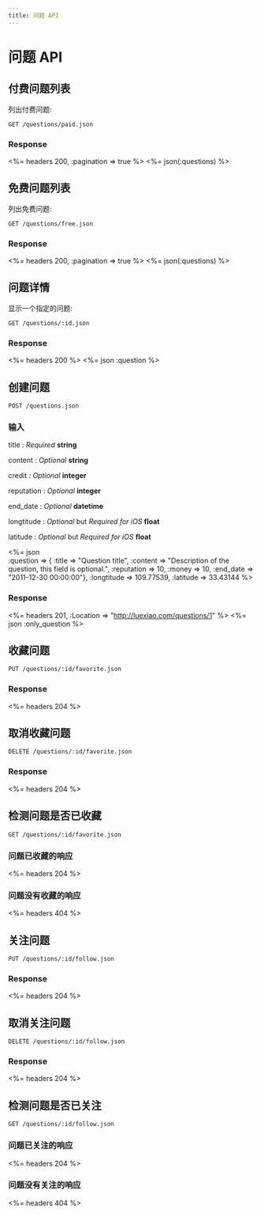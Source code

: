 ```yaml
---
title: 问题 API
---
```


# 问题 API

## 付费问题列表
列出付费问题:

    GET /questions/paid.json

### Response
<%= headers 200, :pagination => true %>
<%= json(:questions) %>


## 免费问题列表
列出免费问题:

    GET /questions/free.json

### Response
<%= headers 200, :pagination => true %>
<%= json(:questions) %>

## 问题详情

显示一个指定的问题:

    GET /questions/:id.json

### Response

<%= headers 200 %>
<%= json :question %>

## 创建问题

    POST /questions.json

### 输入

title
: _Required_ **string**

content
: _Optional_ **string**

credit
: _Optional_ **integer**

reputation
: _Optional_ **integer**

end_date
: _Optional_ **datetime**

longtitude
: _Optional_ but _Required for iOS_ **float**

latitude
: _Optional_ but _Required for iOS_ **float**

<%= json \
:question => {
		 :title  => "Question title",
	   :content  => "Description of the question, this field is optional.",
	:reputation  => 10,
	  	 :money  => 10,
	  :end_date  => "2011-12-30 00:00:00"},
	:longtitude  => 109.77539,
	  :latitude  => 33.43144
%>

### Response

<%= headers 201, :Location => "http://luexiao.com/questions/1" %>
<%= json :only_question %>

## 收藏问题

    PUT /questions/:id/favorite.json

### Response

<%= headers 204 %>

## 取消收藏问题

    DELETE /questions/:id/favorite.json

### Response

<%= headers 204 %>

## 检测问题是否已收藏

    GET /questions/:id/favorite.json

### 问题已收藏的响应

<%= headers 204 %>

### 问题没有收藏的响应

<%= headers 404 %>

## 关注问题

    PUT /questions/:id/follow.json

### Response

<%= headers 204 %>

## 取消关注问题

    DELETE /questions/:id/follow.json

### Response

<%= headers 204 %>

## 检测问题是否已关注

    GET /questions/:id/follow.json

### 问题已关注的响应

<%= headers 204 %>

### 问题没有关注的响应

<%= headers 404 %>